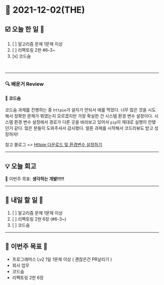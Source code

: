 # 📆 2021-12-02(THE)
## ☑️ 오늘 한 일 📑
1. [ ] 알고리즘 문제 1문제 이상
2. [ ] 리펙토링 2판 #6-3~
3. [x] 코드숨 

<br>

***

### 🔍️ 배운거 Review

#### 🌈 코드숨

코드숨 과제를 진행하는 중 `httpie`가 설치가 안되서 애를 먹었다. 너무 많은 것을 시도해서 정확한 문제가 뭐였는지 모르겠지만 가장 확실한 건 시스템 환경 변수 설정이다. 
시스템 환경 변수 설정에서 경로가 다른 곳을 바라보고 있어서 `pip`이 제대로 실행이 안됐던거 같다. 많은 분들이 도와주셔서 감사했다. 얼른 과제를 시작해서 코드리뷰도 받고 성장하자!  

참고 블로그 => [Httpie 다운로드 및 환경변수 설정하기](https://imspear.tistory.com/87) 

***
## 💡  오늘  회고 


🎯 이번주 목표: **생각하는 개발!!!!!** 

***

## 🎯 내일 할 일 🎯
1. [ ] 알고리즘 문제 1문제 이상
2. [ ] 리펙토링 2판 6장 (#6-3~)
3. [ ] 코드숨

***

## 🏁 이번주 목표 🏁   
- 프로그래머스 Lv2 1일 1문제 이상 ( 괜찮은건 PR날리기 )
- 회사 업무
- 코드숨
- 리펙토링 2판 6장 
